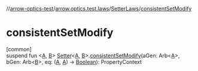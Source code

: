 //[arrow-optics-test](../../../index.md)/[arrow.optics.test.laws](../index.md)/[SetterLaws](index.md)/[consistentSetModify](consistent-set-modify.md)

# consistentSetModify

[common]\
suspend fun &lt;[A](consistent-set-modify.md), [B](consistent-set-modify.md)&gt; [Setter](../../../../arrow-annotations/arrow.optics/-setter/index.md)&lt;[A](consistent-set-modify.md), [B](consistent-set-modify.md)&gt;.[consistentSetModify](consistent-set-modify.md)(aGen: Arb&lt;[A](consistent-set-modify.md)&gt;, bGen: Arb&lt;[B](consistent-set-modify.md)&gt;, eq: ([A](consistent-set-modify.md), [A](consistent-set-modify.md)) -&gt; [Boolean](https://kotlinlang.org/api/latest/jvm/stdlib/kotlin/-boolean/index.html)): PropertyContext
